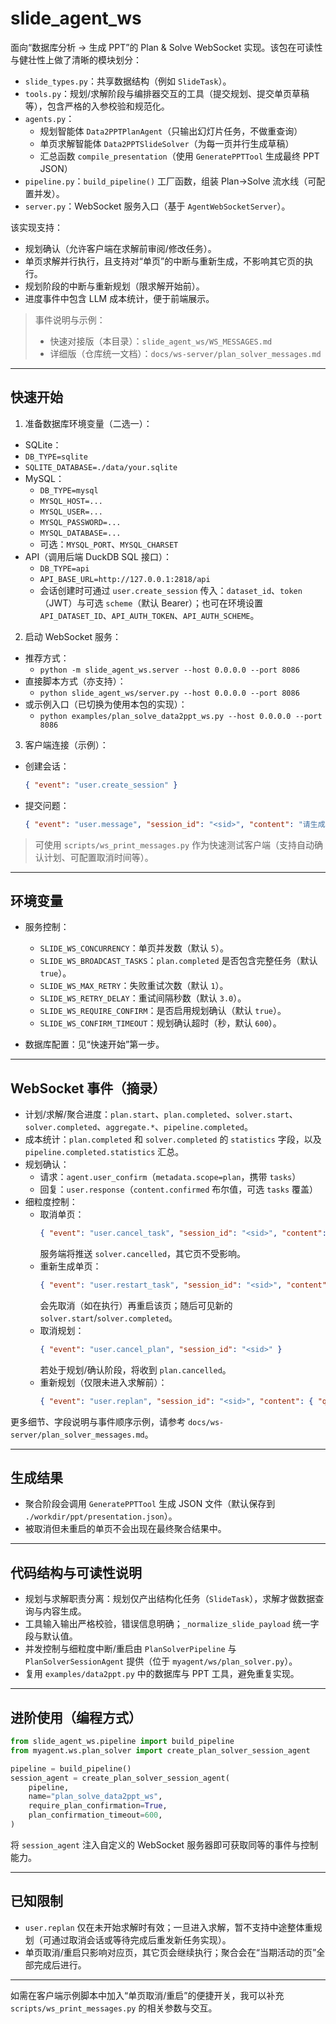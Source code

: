 # slide_agent_ws

面向“数据库分析 → 生成 PPT”的 Plan & Solve WebSocket 实现。该包在可读性与健壮性上做了清晰的模块划分：

- `slide_types.py`：共享数据结构（例如 `SlideTask`）。
- `tools.py`：规划/求解阶段与编排器交互的工具（提交规划、提交单页草稿等），包含严格的入参校验和规范化。
- `agents.py`：
  - 规划智能体 `Data2PPTPlanAgent`（只输出幻灯片任务，不做重查询）
  - 单页求解智能体 `Data2PPTSlideSolver`（为每一页并行生成草稿）
  - 汇总函数 `compile_presentation`（使用 `GeneratePPTTool` 生成最终 PPT JSON）
- `pipeline.py`：`build_pipeline()` 工厂函数，组装 Plan→Solve 流水线（可配置并发）。
- `server.py`：WebSocket 服务入口（基于 `AgentWebSocketServer`）。

该实现支持：
- 规划确认（允许客户端在求解前审阅/修改任务）。
- 单页求解并行执行，且支持对“单页”的中断与重新生成，不影响其它页的执行。
- 规划阶段的中断与重新规划（限求解开始前）。
- 进度事件中包含 LLM 成本统计，便于前端展示。

> 事件说明与示例：
> - 快速对接版（本目录）：`slide_agent_ws/WS_MESSAGES.md`
> - 详细版（仓库统一文档）：`docs/ws-server/plan_solver_messages.md`

---

## 快速开始

1) 准备数据库环境变量（二选一）：

- SQLite：
 - `DB_TYPE=sqlite`
  - `SQLITE_DATABASE=./data/your.sqlite`
- MySQL：
  - `DB_TYPE=mysql`
  - `MYSQL_HOST=...`
  - `MYSQL_USER=...`
  - `MYSQL_PASSWORD=...`
  - `MYSQL_DATABASE=...`
  - 可选：`MYSQL_PORT`、`MYSQL_CHARSET`
 - API（调用后端 DuckDB SQL 接口）：
   - `DB_TYPE=api`
   - `API_BASE_URL=http://127.0.0.1:2818/api`
   - 会话创建时可通过 `user.create_session` 传入：`dataset_id`、`token`（JWT）与可选 `scheme`（默认 Bearer）；也可在环境设置 `API_DATASET_ID`、`API_AUTH_TOKEN`、`API_AUTH_SCHEME`。

2) 启动 WebSocket 服务：

- 推荐方式：
  - `python -m slide_agent_ws.server --host 0.0.0.0 --port 8086`
- 直接脚本方式（亦支持）：
  - `python slide_agent_ws/server.py --host 0.0.0.0 --port 8086`
- 或示例入口（已切换为使用本包的实现）：
  - `python examples/plan_solve_data2ppt_ws.py --host 0.0.0.0 --port 8086`

3) 客户端连接（示例）：

- 创建会话：
  ```json
  { "event": "user.create_session" }
  ```
- 提交问题：
  ```json
  { "event": "user.message", "session_id": "<sid>", "content": "请生成包含关键指标与趋势的多页PPT" }
  ```

> 可使用 `scripts/ws_print_messages.py` 作为快速测试客户端（支持自动确认计划、可配置取消时间等）。

---

## 环境变量

- 服务控制：
  - `SLIDE_WS_CONCURRENCY`：单页并发数（默认 `5`）。
  - `SLIDE_WS_BROADCAST_TASKS`：`plan.completed` 是否包含完整任务（默认 `true`）。
  - `SLIDE_WS_MAX_RETRY`：失败重试次数（默认 `1`）。
  - `SLIDE_WS_RETRY_DELAY`：重试间隔秒数（默认 `3.0`）。
  - `SLIDE_WS_REQUIRE_CONFIRM`：是否启用规划确认（默认 `true`）。
  - `SLIDE_WS_CONFIRM_TIMEOUT`：规划确认超时（秒，默认 `600`）。

- 数据库配置：见“快速开始”第一步。

---

## WebSocket 事件（摘录）

- 计划/求解/聚合进度：`plan.start`、`plan.completed`、`solver.start`、`solver.completed`、`aggregate.*`、`pipeline.completed`。
- 成本统计：`plan.completed` 和 `solver.completed` 的 `statistics` 字段，以及 `pipeline.completed.statistics` 汇总。
- 规划确认：
  - 请求：`agent.user_confirm`（`metadata.scope=plan`，携带 `tasks`）
  - 回复：`user.response`（`content.confirmed` 布尔值，可选 `tasks` 覆盖）
- 细粒度控制：
  - 取消单页：
    ```json
    { "event": "user.cancel_task", "session_id": "<sid>", "content": { "task_id": 2 } }
    ```
    服务端将推送 `solver.cancelled`，其它页不受影响。
  - 重新生成单页：
    ```json
    { "event": "user.restart_task", "session_id": "<sid>", "content": { "task_id": 2 } }
    ```
    会先取消（如在执行）再重启该页；随后可见新的 `solver.start`/`solver.completed`。
  - 取消规划：
    ```json
    { "event": "user.cancel_plan", "session_id": "<sid>" }
    ```
    若处于规划/确认阶段，将收到 `plan.cancelled`。
  - 重新规划（仅限未进入求解前）：
    ```json
    { "event": "user.replan", "session_id": "<sid>", "content": { "question": "可选新问题" } }
    ```

更多细节、字段说明与事件顺序示例，请参考 `docs/ws-server/plan_solver_messages.md`。

---

## 生成结果

- 聚合阶段会调用 `GeneratePPTTool` 生成 JSON 文件（默认保存到 `./workdir/ppt/presentation.json`）。
- 被取消但未重启的单页不会出现在最终聚合结果中。

---

## 代码结构与可读性说明

- 规划与求解职责分离：规划仅产出结构化任务（`SlideTask`），求解才做数据查询与内容生成。
- 工具输入输出严格校验，错误信息明确；`_normalize_slide_payload` 统一字段与默认值。
- 并发控制与细粒度中断/重启由 `PlanSolverPipeline` 与 `PlanSolverSessionAgent` 提供（位于 `myagent/ws/plan_solver.py`）。
- 复用 `examples/data2ppt.py` 中的数据库与 PPT 工具，避免重复实现。

---

## 进阶使用（编程方式）

```python
from slide_agent_ws.pipeline import build_pipeline
from myagent.ws.plan_solver import create_plan_solver_session_agent

pipeline = build_pipeline()
session_agent = create_plan_solver_session_agent(
    pipeline,
    name="plan_solve_data2ppt_ws",
    require_plan_confirmation=True,
    plan_confirmation_timeout=600,
)
```

将 `session_agent` 注入自定义的 WebSocket 服务器即可获取同等的事件与控制能力。

---

## 已知限制

- `user.replan` 仅在未开始求解时有效；一旦进入求解，暂不支持中途整体重规划（可通过取消会话或等待完成后重发新任务实现）。
- 单页取消/重启只影响对应页，其它页会继续执行；聚合会在“当期活动的页”全部完成后进行。

---

如需在客户端示例脚本中加入“单页取消/重启”的便捷开关，我可以补充 `scripts/ws_print_messages.py` 的相关参数与交互。
